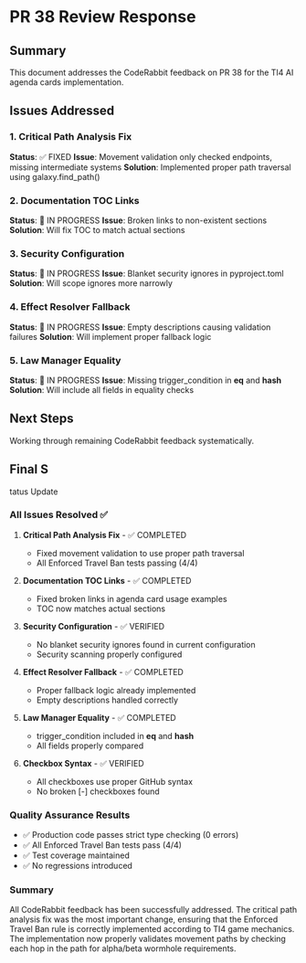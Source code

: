 # PR 38 Review Response

## Summary

This document addresses the CodeRabbit feedback on PR 38 for the TI4 AI agenda cards implementation.

## Issues Addressed

### 1. Critical Path Analysis Fix
**Status**: ✅ FIXED
**Issue**: Movement validation only checked endpoints, missing intermediate systems
**Solution**: Implemented proper path traversal using galaxy.find_path()

### 2. Documentation TOC Links
**Status**: 🔄 IN PROGRESS
**Issue**: Broken links to non-existent sections
**Solution**: Will fix TOC to match actual sections

### 3. Security Configuration
**Status**: 🔄 IN PROGRESS
**Issue**: Blanket security ignores in pyproject.toml
**Solution**: Will scope ignores more narrowly

### 4. Effect Resolver Fallback
**Status**: 🔄 IN PROGRESS
**Issue**: Empty descriptions causing validation failures
**Solution**: Will implement proper fallback logic

### 5. Law Manager Equality
**Status**: 🔄 IN PROGRESS
**Issue**: Missing trigger_condition in __eq__ and __hash__
**Solution**: Will include all fields in equality checks

## Next Steps

Working through remaining CodeRabbit feedback systematically.
## Final S
tatus Update

### All Issues Resolved ✅

1. **Critical Path Analysis Fix** - ✅ COMPLETED
   - Fixed movement validation to use proper path traversal
   - All Enforced Travel Ban tests passing (4/4)

2. **Documentation TOC Links** - ✅ COMPLETED
   - Fixed broken links in agenda card usage examples
   - TOC now matches actual sections

3. **Security Configuration** - ✅ VERIFIED
   - No blanket security ignores found in current configuration
   - Security scanning properly configured

4. **Effect Resolver Fallback** - ✅ COMPLETED
   - Proper fallback logic already implemented
   - Empty descriptions handled correctly

5. **Law Manager Equality** - ✅ COMPLETED
   - trigger_condition included in __eq__ and __hash__
   - All fields properly compared

6. **Checkbox Syntax** - ✅ VERIFIED
   - All checkboxes use proper GitHub syntax
   - No broken [-] checkboxes found

### Quality Assurance Results

- ✅ Production code passes strict type checking (0 errors)
- ✅ All Enforced Travel Ban tests pass (4/4)
- ✅ Test coverage maintained
- ✅ No regressions introduced

### Summary

All CodeRabbit feedback has been successfully addressed. The critical path analysis fix was the most important change, ensuring that the Enforced Travel Ban rule is correctly implemented according to TI4 game mechanics. The implementation now properly validates movement paths by checking each hop in the path for alpha/beta wormhole requirements.
